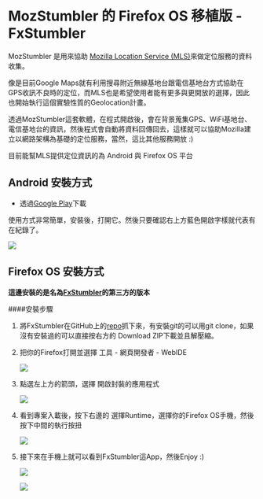 MozStumbler 的 Firefox OS 移植版 - FxStumbler
====


MozStumbler 是用來協助 [Mozilla Location Service (MLS)](https://location.services.mozilla.com/)來做定位服務的資料收集。

像是目前Google Maps就有利用搜尋附近無線基地台跟電信基地台方式協助在GPS收訊不良時的定位，而MLS也是希望使用者能有更多與更開放的選擇，因此也開始執行這個實驗性質的Geolocation計畫。



透過MozStumbler這套軟體，在程式開啟後，會在背景蒐集GPS、WiFi基地台、電信基地台的資訊，然後程式會自動將資料回傳回去，這樣就可以協助Mozilla建立以網路架構為基礎的定位服務，當然，這比其他服務開放 :)


目前能幫MLS提供定位資訊的為 Android 與 Firefox OS 平台

## Android 安裝方式

* 透過[Google Play](https://play.google.com/store/apps/details?id=org.mozilla.mozstumbler&hl=zh_TW)下載

使用方式非常簡單，安裝後，打開它。然後只要確認右上方藍色開啟字樣就代表有在紀錄了。

![](https://photo.hy31.net/2015/mozstunbler/201502200001.jpg)



## Firefox OS 安裝方式

**這邊安裝的是名為[FxStumbler](https://github.com/clochix/FxStumbler)的第三方的版本**

####安裝步驟

1. 將FxStumbler在GitHub上的[repo](https://github.com/clochix/FxStumbler)抓下來，有安裝git的可以用git clone，如果沒有安裝過的可以直接按右方的 Download ZIP下載並且解壓縮。

2. 把你的Firefox打開並選擇 工具 - 網頁開發者 - WebIDE

	![](https://photo.hy31.net/2015/mozstunbler/201502200004.png)


3. 點選左上方的箭頭，選擇 開啟封裝的應用程式 

	![](https://photo.hy31.net/2015/mozstunbler/201502200005.png)

4. 看到專案入載後，按下右邊的 選擇Runtime，選擇你的Firefox OS手機，然後按下中間的執行按扭

	![](https://photo.hy31.net/2015/mozstunbler/201502200006.png)

5. 接下來在手機上就可以看到FxStumbler這App，然後Enjoy :) 

	![](https://photo.hy31.net/2015/mozstunbler/201502200002.png)

	![](https://photo.hy31.net/2015/mozstunbler/201502200003.png)


